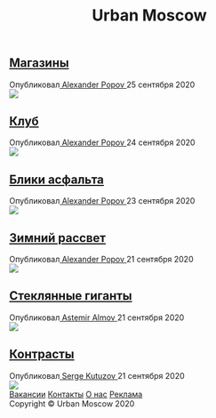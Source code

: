<!DOCTYPE html>
<html lang="en">
  <head>
    <meta charset="UTF-8" />
    <meta name="viewport" content="width=device-width, initial-scale=1.0" />
    <title>Moscow|Urban</title>
    <link rel="stylesheet" href="style.css" />
    <link href="https://fonts.googleapis.com/css2?family=Orbitron:wght@400;500;600;700;800;900&display=swap" rel="stylesheet">
  </head>
  <body>
    <header>
      <h1>Urban Moscow</h1>
    </header>
    <section class="pics">
      <article>
        <a href="#">
          <h2>Магазины</h2>
        </a>
        <div class="article-meta new">
          Опубликовал<a href="https://unsplash.com/@5tep5"  target="_blank"> Alexander Popov </a>25 сентября 2020
        </div>
        <img
          src="https://images.unsplash.com/photo-1586712447133-1d8836ca525c?ixlib=rb-1.2.1&ixid=eyJhcHBfaWQiOjEyMDd9&auto=format&fit=crop&w=1050&q=80"
        />
      </article>
      <article>
        <a href="#">
          <h2>Клуб</h2>
        </a>
        <div class="article-meta new">
          Опубликовал<a href="https://unsplash.com/@5tep5"  target="_blank"> Alexander Popov </a>24 сентября 2020
        </div>
        <img
          src="https://images.unsplash.com/photo-1586156938613-769b0353c8fc?ixlib=rb-1.2.1&ixid=eyJhcHBfaWQiOjEyMDd9&auto=format&fit=crop&w=1050&q=80"
        />
      </article>
      <article>
        <a href="#">
          <h2>Блики асфальта</h2>
        </a>
        <div class="article-meta">
          Опубликовал<a href="https://unsplash.com/@5tep5"  target="_blank"> Alexander Popov </a>23 сентября 2020
        </div>
        <img
          src="https://images.unsplash.com/photo-1571074802462-a4c9bcdd69f7?ixlib=rb-1.2.1&ixid=eyJhcHBfaWQiOjEyMDd9&auto=format&fit=crop&w=1050&q=80"
        />
      </article>
      <article>
        <a href="#">
          <h2>Зимний рассвет</h2>
        </a>
        <div class="article-meta">
          Опубликовал<a href="https://unsplash.com/@5tep5"  target="_blank"> Alexander Popov </a>21 сентября 2020
        </div>
        <img
          src="https://images.unsplash.com/photo-1521815049196-8a76f26a2135?ixlib=rb-1.2.1&ixid=eyJhcHBfaWQiOjEyMDd9&auto=format&fit=crop&w=1051&q=80"
        />
      </article>
      <article>
        <a href="#">
          <h2>Стеклянные гиганты</h2>
        </a>
        <div class="article-meta">
          Опубликовал<a href="https://unsplash.com/@astik07" target="_blank"> Astemir Almov </a>21 сентября 2020
        </div>
        <img
          src="https://images.unsplash.com/photo-1495542779398-9fec7dc7986c?ixlib=rb-1.2.1&ixid=eyJhcHBfaWQiOjEyMDd9&auto=format&fit=crop&w=968&q=80"
        />
      </article>
      <article>
        <a href="#">
          <h2>Контрасты</h2>
        </a>
        <div class="article-meta">
          Опубликовал<a href="https://unsplash.com/@serge_k" target="_blank"> Serge Kutuzov
          </a>21 сентября 2020
        </div>
        <img
          src="https://images.unsplash.com/photo-1579161628832-cbdbee57c1c1?ixlib=rb-1.2.1&ixid=eyJhcHBfaWQiOjEyMDd9&auto=format&fit=crop&w=1050&q=80"
        />
      </article>
    </section>
    <footer>
      <div class="links">
        <a href="#">Вакансии</a>
        <a href="#">Контакты</a>
        <a href="#">О нас</a>
        <a href="#">Реклама</a>
      </div>
      <div class="copyright">Copyright © Urban Moscow  2020</div>
    </footer>
  </body>
</html>